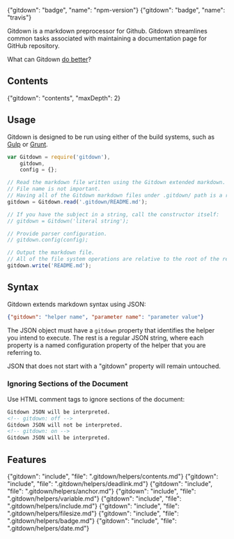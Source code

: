 {"gitdown": "badge", "name": "npm-version"}
{"gitdown": "badge", "name": "travis"}

Gitdown is a markdown preprocessor for Github. Gitdown streamlines common tasks associated with maintaining a documentation page for GitHub repository.

What can Gitdown [do better](https://github.com/gajus/gitdown/issues)?

## Contents

{"gitdown": "contents", "maxDepth": 2}

## Usage

Gitdown is designed to be run using either of the build systems, such as [Gulp](http://gulpjs.com/) or [Grunt](http://gruntjs.com/).

```js
var Gitdown = require('gitdown'),
    gitdown,
    config = {};

// Read the markdown file written using the Gitdown extended markdown.
// File name is not important.
// Having all of the Gitdown markdown files under .gitdown/ path is a recommended convention.
gitdown = Gitdown.read('.gitdown/README.md');

// If you have the subject in a string, call the constructor itself:
// gitdown = Gitdown('literal string');

// Provide parser configuration.
// gitdown.config(config);

// Output the markdown file.
// All of the file system operations are relative to the root of the repository.
gitdown.write('README.md');
```

## Syntax

Gitdown extends markdown syntax using JSON:

<!-- gitdown: off -->
```json
{"gitdown": "helper name", "parameter name": "parameter value"}
```
<!-- gitdown: on -->

The JSON object must have a `gitdown` property that identifies the helper you intend to execute. The rest is a regular JSON string, where each property is a named configuration property of the helper that you are referring to.

JSON that does not start with a "gitdown" property will remain untouched.

### Ignoring Sections of the Document

Use HTML comment tags to ignore sections of the document:

```html
Gitdown JSON will be interpreted.
<!-- gitdown: off -->
Gitdown JSON will not be interpreted.
<!-- gitdown: on -->
Gitdown JSON will be interpreted.
```

## Features

{"gitdown": "include", "file": ".gitdown/helpers/contents.md"}
{"gitdown": "include", "file": ".gitdown/helpers/deadlink.md"}
{"gitdown": "include", "file": ".gitdown/helpers/anchor.md"}
{"gitdown": "include", "file": ".gitdown/helpers/variable.md"}
{"gitdown": "include", "file": ".gitdown/helpers/include.md"}
{"gitdown": "include", "file": ".gitdown/helpers/filesize.md"}
{"gitdown": "include", "file": ".gitdown/helpers/badge.md"}
{"gitdown": "include", "file": ".gitdown/helpers/date.md"}